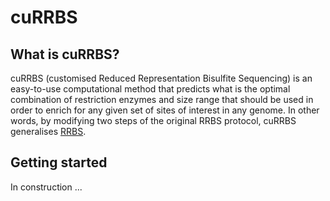 # cuRRBS

## What is cuRRBS?

cuRRBS (customised Reduced Representation Bisulfite Sequencing) is an easy-to-use computational method that predicts what is the optimal combination of restriction enzymes and size range that should be used in order to enrich for any given set of sites of interest in any genome. In other words, by modifying two steps of the original RRBS protocol, cuRRBS generalises [RRBS](http://www.nature.com/nprot/journal/v6/n4/full/nprot.2010.190.html).   

## Getting started

In construction ...
